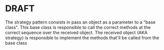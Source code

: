 # DRAFT
The strategy pattern consists in pass an object as a parameter to a "base class". This base class is responsible to call the correct methods at the correct sequence over the received object.
The received object (AKA strategy) is responsible to implement the methods that'll be called from the base class